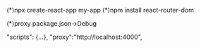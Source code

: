 (\*)npx create-react-app my-app
(\*)npm install react-router-dom

(\*)proxy
package.json->Debug

"scripts": {...},
"proxy":"http://localhost:4000",

